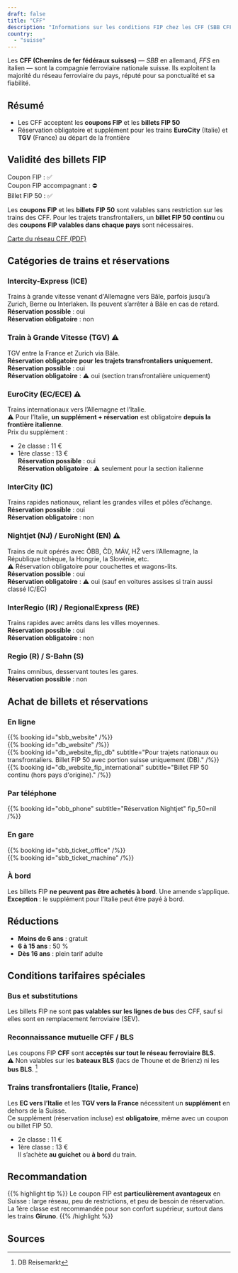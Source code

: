 ```yaml
---
draft: false
title: "CFF"
description: "Informations sur les conditions FIP chez les CFF (SBB CFF FFS)."
country:
  - "suisse"
---
```


Les **CFF (Chemins de fer fédéraux suisses)** — *SBB* en allemand, *FFS* en italien — sont la compagnie ferroviaire nationale suisse. Ils exploitent la majorité du réseau ferroviaire du pays, réputé pour sa ponctualité et sa fiabilité.

## Résumé

- Les CFF acceptent les **coupons FIP** et les **billets FIP 50**
- Réservation obligatoire et supplément pour les trains **EuroCity** (Italie) et **TGV** (France) au départ de la frontière

## Validité des billets FIP

Coupon FIP : ✅  
Coupon FIP accompagnant : ⛔  
Billet FIP 50 : ✅

Les **coupons FIP** et les **billets FIP 50** sont valables sans restriction sur les trains des CFF. Pour les trajets transfrontaliers, un **billet FIP 50 continu** ou des **coupons FIP valables dans chaque pays** sont nécessaires.

[Carte du réseau CFF (PDF)](https://www.raildeliverygroup.com/files/Publications/services/rst/RST_SBB_Map.pdf)

## Catégories de trains et réservations

### Intercity-Express (ICE)
Trains à grande vitesse venant d'Allemagne vers Bâle, parfois jusqu’à Zurich, Berne ou Interlaken. Ils peuvent s’arrêter à Bâle en cas de retard.  
**Réservation possible** : oui  
**Réservation obligatoire** : non

### Train à Grande Vitesse (TGV) ⚠️  
TGV entre la France et Zurich via Bâle.  
**Réservation obligatoire pour les trajets transfrontaliers uniquement.**  
**Réservation possible** : oui  
**Réservation obligatoire** : ⚠️ oui (section transfrontalière uniquement)

### EuroCity (EC/ECE) ⚠️  
Trains internationaux vers l’Allemagne et l’Italie.  
⚠️ Pour l’Italie, **un supplément + réservation** est obligatoire **depuis la frontière italienne**.  
Prix du supplément :  
- 2e classe : 11 €  
- 1ère classe : 13 €  
**Réservation possible** : oui  
**Réservation obligatoire** : ⚠️ seulement pour la section italienne

### InterCity (IC)  
Trains rapides nationaux, reliant les grandes villes et pôles d’échange.  
**Réservation possible** : oui  
**Réservation obligatoire** : non

### Nightjet (NJ) / EuroNight (EN) ⚠️  
Trains de nuit opérés avec ÖBB, ČD, MÁV, HŽ vers l’Allemagne, la République tchèque, la Hongrie, la Slovénie, etc.  
⚠️ Réservation obligatoire pour couchettes et wagons-lits.  
**Réservation possible** : oui  
**Réservation obligatoire** : ⚠️ oui (sauf en voitures assises si train aussi classé IC/EC)

### InterRegio (IR) / RegionalExpress (RE)  
Trains rapides avec arrêts dans les villes moyennes.  
**Réservation possible** : oui  
**Réservation obligatoire** : non

### Regio (R) / S-Bahn (S)  
Trains omnibus, desservant toutes les gares.  
**Réservation possible** : non

## Achat de billets et réservations

### En ligne

{{% booking id="sbb_website" /%}}  
{{% booking id="db_website" /%}}  
{{% booking id="db_website_fip_db" subtitle="Pour trajets nationaux ou transfrontaliers. Billet FIP 50 avec portion suisse uniquement (DB)." /%}}  
{{% booking id="db_website_fip_international" subtitle="Billet FIP 50 continu (hors pays d'origine)." /%}}

### Par téléphone

{{% booking id="obb_phone" subtitle="Réservation Nightjet" fip_50=nil /%}}

### En gare

{{% booking id="sbb_ticket_office" /%}}  
{{% booking id="sbb_ticket_machine" /%}}

### À bord

Les billets FIP **ne peuvent pas être achetés à bord**. Une amende s’applique.  
**Exception** : le supplément pour l’Italie peut être payé à bord.

## Réductions

- **Moins de 6 ans** : gratuit  
- **6 à 15 ans** : 50 %  
- **Dès 16 ans** : plein tarif adulte

## Conditions tarifaires spéciales

### Bus et substitutions

Les billets FIP ne sont **pas valables sur les lignes de bus** des CFF, sauf si elles sont en remplacement ferroviaire (SEV).

### Reconnaissance mutuelle CFF / BLS

Les coupons FIP **CFF** sont **acceptés sur tout le réseau ferroviaire BLS**.  
⚠️ Non valables sur les **bateaux BLS** (lacs de Thoune et de Brienz) ni les **bus BLS**. [^2]

### Trains transfrontaliers (Italie, France)

Les **EC vers l’Italie** et les **TGV vers la France** nécessitent un **supplément** en dehors de la Suisse.  
Ce supplément (réservation incluse) est **obligatoire**, même avec un coupon ou billet FIP 50.  
- 2e classe : 11 €  
- 1ère classe : 13 €  
Il s’achète **au guichet** ou **à bord** du train.

## Recommandation

{{% highlight tip %}}
Le coupon FIP est **particulièrement avantageux** en Suisse : large réseau, peu de restrictions, et peu de besoin de réservation.  
La 1ère classe est recommandée pour son confort supérieur, surtout dans les trains **Giruno**.
{{% /highlight %}}

## Sources

[^1]: [Rail Delivery Group](https://www.raildeliverygroup.com/rst/europe-and-fip.html)  
[^2]: DB Reisemarkt

